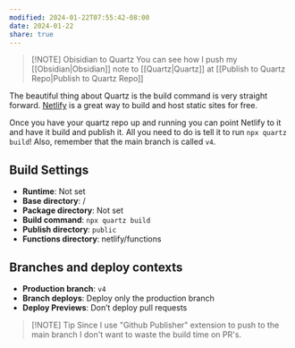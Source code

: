 ```yaml
---
modified: 2024-01-22T07:55:42-08:00
date: 2024-01-22
share: true
---
```



> [!NOTE] Obisidian to Quartz
> You can see how I push my [[Obsidian|Obsidian]] note to [[Quartz|Quartz]] at [[Publish to Quartz Repo|Publish to Quartz Repo]]

The beautiful thing about Quartz is the build command is very straight forward. [Netlify](https://netlify.com) is a great way to build and host static sites for free.

Once you have your quartz repo up and running you can point Netlify to it and have it build and publish it. All you need to do is tell it to run `npx quartz build`! Also, remember that the main branch is called `v4`.

## Build Settings
- **Runtime**: Not set
- **Base directory**: /
- **Package directory**: Not set
- **Build command**: `npx quartz build`
- **Publish directory**: `public`
- **Functions directory**: netlify/functions
## Branches and deploy contexts
- **Production branch**: `v4`
- **Branch deploys**: Deploy only the production branch
- **Deploy Previews**: Don’t deploy pull requests

> [!NOTE] Tip
> Since I use "Github Publisher" extension to push to the main branch I don't want to waste the build time on PR's.